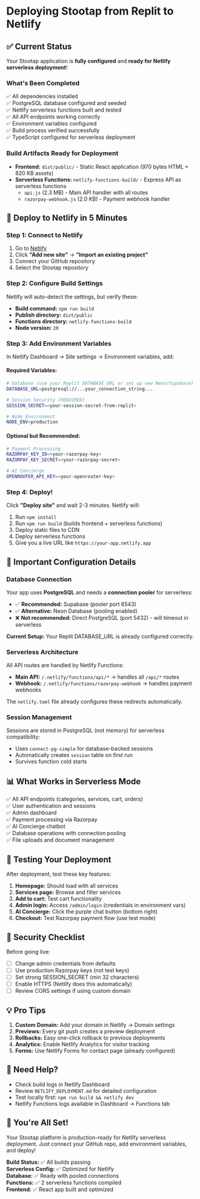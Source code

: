 # Deploying Stootap from Replit to Netlify

## ✅ Current Status

Your Stootap application is **fully configured** and **ready for Netlify serverless deployment**!

### What's Been Completed

✅ All dependencies installed  
✅ PostgreSQL database configured and seeded  
✅ Netlify serverless functions built and tested  
✅ All API endpoints working correctly  
✅ Environment variables configured  
✅ Build process verified successfully  
✅ TypeScript configured for serverless deployment

### Build Artifacts Ready for Deployment

- **Frontend:** `dist/public/` - Static React application (970 bytes HTML + 820 KB assets)
- **Serverless Functions:** `netlify-functions-build/` - Express API as serverless functions
  - `api.js` (2.3 MB) - Main API handler with all routes
  - `razorpay-webhook.js` (2.0 KB) - Payment webhook handler

## 🚀 Deploy to Netlify in 5 Minutes

### Step 1: Connect to Netlify

1. Go to [Netlify](https://app.netlify.com/)
2. Click **"Add new site"** → **"Import an existing project"**
3. Connect your GitHub repository
4. Select the Stootap repository

### Step 2: Configure Build Settings

Netlify will auto-detect the settings, but verify these:

- **Build command:** `npm run build`
- **Publish directory:** `dist/public`
- **Functions directory:** `netlify-functions-build`
- **Node version:** `20`

### Step 3: Add Environment Variables

In Netlify Dashboard → Site settings → Environment variables, add:

#### Required Variables:

```bash
# Database (use your Replit DATABASE_URL or set up new Neon/Supabase)
DATABASE_URL=postgresql://...your_connection_string...

# Session Security (REQUIRED)
SESSION_SECRET=<your-session-secret-from-replit>

# Node Environment
NODE_ENV=production
```

#### Optional but Recommended:

```bash
# Payment Processing
RAZORPAY_KEY_ID=<your-razorpay-key>
RAZORPAY_KEY_SECRET=<your-razorpay-secret>

# AI Concierge
OPENROUTER_API_KEY=<your-openrouter-key>
```

### Step 4: Deploy!

Click **"Deploy site"** and wait 2-3 minutes. Netlify will:
1. Run `npm install`
2. Run `npm run build` (builds frontend + serverless functions)
3. Deploy static files to CDN
4. Deploy serverless functions
5. Give you a live URL like `https://your-app.netlify.app`

## 🔧 Important Configuration Details

### Database Connection

Your app uses **PostgreSQL** and needs a **connection pooler** for serverless:

- ✅ **Recommended:** Supabase (pooler port 6543)
- ✅ **Alternative:** Neon Database (pooling enabled)
- ❌ **Not recommended:** Direct PostgreSQL (port 5432) - will timeout in serverless

**Current Setup:** Your Replit DATABASE_URL is already configured correctly.

### Serverless Architecture

All API routes are handled by Netlify Functions:
- **Main API:** `/.netlify/functions/api/*` → handles all `/api/*` routes
- **Webhook:** `/.netlify/functions/razorpay-webhook` → handles payment webhooks

The `netlify.toml` file already configures these redirects automatically.

### Session Management

Sessions are stored in PostgreSQL (not memory) for serverless compatibility:
- Uses `connect-pg-simple` for database-backed sessions
- Automatically creates `session` table on first run
- Survives function cold starts

## 📊 What Works in Serverless Mode

✅ All API endpoints (categories, services, cart, orders)  
✅ User authentication and sessions  
✅ Admin dashboard  
✅ Payment processing via Razorpay  
✅ AI Concierge chatbot  
✅ Database operations with connection pooling  
✅ File uploads and document management  

## 🎯 Testing Your Deployment

After deployment, test these key features:

1. **Homepage:** Should load with all services
2. **Services page:** Browse and filter services
3. **Add to cart:** Test cart functionality
4. **Admin login:** Access `/admin/login` (credentials in environment vars)
5. **AI Concierge:** Click the purple chat button (bottom right)
6. **Checkout:** Test Razorpay payment flow (use test mode)

## 🔐 Security Checklist

Before going live:

- [ ] Change admin credentials from defaults
- [ ] Use production Razorpay keys (not test keys)
- [ ] Set strong SESSION_SECRET (min 32 characters)
- [ ] Enable HTTPS (Netlify does this automatically)
- [ ] Review CORS settings if using custom domain

## 💡 Pro Tips

1. **Custom Domain:** Add your domain in Netlify → Domain settings
2. **Previews:** Every git push creates a preview deployment
3. **Rollbacks:** Easy one-click rollback to previous deployments
4. **Analytics:** Enable Netlify Analytics for visitor tracking
5. **Forms:** Use Netlify Forms for contact page (already configured)

## 📝 Need Help?

- Check build logs in Netlify Dashboard
- Review `NETLIFY_DEPLOYMENT.md` for detailed configuration
- Test locally first: `npm run build && netlify dev`
- Netlify Functions logs available in Dashboard → Functions tab

## 🎉 You're All Set!

Your Stootap platform is production-ready for Netlify serverless deployment. Just connect your GitHub repo, add environment variables, and deploy!

**Build Status:** ✅ All builds passing  
**Serverless Config:** ✅ Optimized for Netlify  
**Database:** ✅ Ready with pooled connections  
**Functions:** ✅ 2 serverless functions compiled  
**Frontend:** ✅ React app built and optimized
